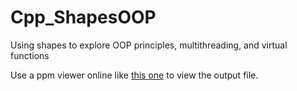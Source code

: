# Cpp_ShapesOOP
Using shapes to explore OOP principles, multithreading, and virtual functions

Use a ppm viewer online like [this one](http://paulcuth.me.uk/netpbm-viewer/) to view the output file.
